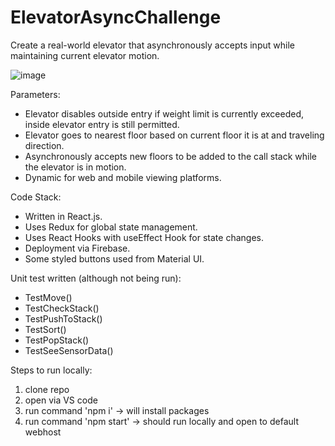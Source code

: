 # ElevatorAsyncChallenge
Create a real-world elevator that asynchronously accepts input while maintaining current elevator motion.

![image](https://user-images.githubusercontent.com/35376662/135336424-4a76b382-8902-452d-97cd-a0e954577f36.png)

Parameters:
- Elevator disables outside entry if weight limit is currently exceeded, inside elevator entry is still permitted.
- Elevator goes to nearest floor based on current floor it is at and traveling direction.
- Asynchronously accepts new floors to be added to the call stack while the elevator is in motion.
- Dynamic for web and mobile viewing platforms.

Code Stack:
- Written in React.js.
- Uses Redux for global state management.
- Uses React Hooks with useEffect Hook for state changes.
- Deployment via Firebase.
- Some styled buttons used from Material UI.


Unit test written (although not being run):
- TestMove()
- TestCheckStack()
- TestPushToStack()
- TestSort()
- TestPopStack()
- TestSeeSensorData()


Steps to run locally:
1. clone repo
2. open via VS code
3. run command 'npm i' -> will install packages
4. run command 'npm start' -> should run locally and open to default webhost
